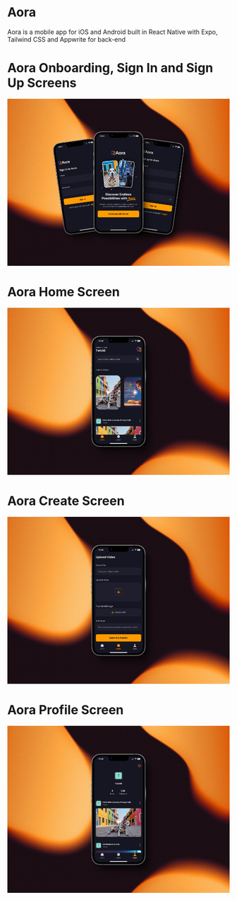 # Aora
Aora is a mobile app for iOS and Android built in React Native with Expo, Tailwind CSS and Appwrite for back-end

# Aora Onboarding, Sign In and Sign Up Screens
![Aora Onboarding, Sign In and Sign Up Screens](https://github.com/TwickE/ReadmeImages/blob/main/Aora1.png?raw=true)

# Aora Home Screen
![Aora Home Screen](https://github.com/TwickE/ReadmeImages/blob/main/Aora2.png?raw=true)

# Aora Create Screen
![Aora Create Screen](https://github.com/TwickE/ReadmeImages/blob/main/Aora3.png?raw=true)

# Aora Profile Screen
![Aora Profile Screen](https://github.com/TwickE/ReadmeImages/blob/main/Aora4.png?raw=true)
